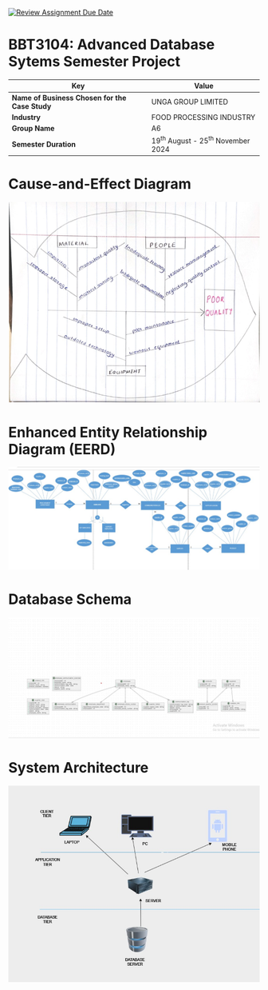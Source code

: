 [![Review Assignment Due Date](https://classroom.github.com/assets/deadline-readme-button-22041afd0340ce965d47ae6ef1cefeee28c7c493a6346c4f15d667ab976d596c.svg)](https://classroom.github.com/a/fbNyN1as)
# BBT3104: Advanced Database Sytems Semester Project

| **Key**                                                               | Value                                                                                                                                                                              |
|---------------|---------------------------------------------------------|
| **Name of Business Chosen for the Case Study**                                                       | UNGA GROUP LIMITED |
| **Industry**                                                       | FOOD PROCESSING INDUSTRY |
| **Group Name**                                                               | A6 |
| **Semester Duration**                                                 | 19<sup>th</sup> August - 25<sup>th</sup> November 2024                                                                                                                       |

# Cause-and-Effect Diagram
![alt text](image.png)

# Enhanced Entity Relationship Diagram (EERD)
![alt text](<WhatsApp Image 2024-11-07 at 23.00.45_8cdb8169.jpg>)

# Database Schema
![alt text](image-1.png)

# System Architecture
![alt text](<WhatsApp Image 2024-11-07 at 17.23.36_93c1545c.jpg>)